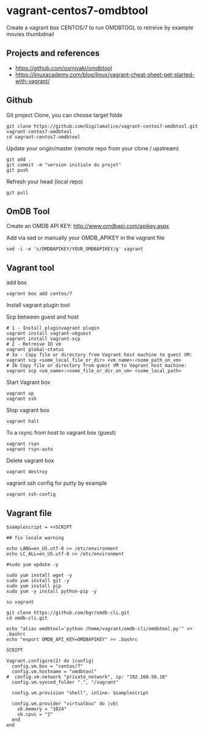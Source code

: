 # vagrant-centos7-omdbtool

Create a vagrant box CENTOS/7 to run OMDBTOOL to retreive by example movies thumbdnail

## Projects and references

* <https://github.com/osmiyaki/omdbtool>
* <https://linuxacademy.com/blog/linux/vagrant-cheat-sheet-get-started-with-vagrant/>

## Github

Git project Clone, you can choose target folde

``` shell
git clone https://github.com/Gigilamalice/vagrant-centos7-omdbtool.git vagrant-centos7-omdbtool
cd vagrant-centos7-omdbtool
```

Update your origin/master (remote repo from your clone / upstream)

```shell
git add .
git commit -m "version initiale du projet"
git push
```

Refresh your head (local repo)

```shell
git pull
```


## OmDB Tool

Create an OMDB API KEY: <http://www.omdbapi.com/apikey.aspx>

Add via sed or manually your OMDB_APIKEY in the vagrant file  

```shell
sed -i -e 's/OMDBAPIKEY/YOUR_OMDBAPIKEY/g' vagrant
```

## Vagrant tool

add box

```shell
vagrant box add centos/7
```

Install vagrant plugin tool

Scp between guest and host

```shell
# 1 - Install pluginvagrant plugin
vagrant install vagrant-vbguest
vagrant install vagrant-scp
# 2 - Retreive ID vm
vagrant global-status
# 3a - Copy file or directory from Vagrant host machine to guest VM:
vagrant scp <some_local_file_or_dir> <vm_name>:<some_path_on_vm>
# 3b Copy file or directory from guest VM to Vagrant host machine:
vagrant scp <vm_name>:<some_file_or_dir_on_vm> <some_local_path>
```

Start Vagrant box

```shell
vagrant up
vagrant ssh
```

Stop vagrant box

```shell
vagrant halt
```

To a rsync from host to vagrant box (guest)

```shell
vagrant rsyn
vagrant rsyn-auto
```

Delete vagrant box

```shell
vagrant destroy
```

vagrant ssh config for putty by example

```shell
vagrant ssh-config
```

## Vagrant file

```shell
$samplescript = <<SCRIPT

## fix locale warning

echo LANG=en_US.utf-8 >> /etc/environment
echo LC_ALL=en_US.utf-8 >> /etc/environment

#sudo yum update -y

sudo yum install wget -y
sudo yum install git -y
sudo yum install pip
sudo yum -y install python-pip -y

su vagrant

git clone https://github.com/bgr/omdb-cli.git
cd omdb-cli.git

echo "alias omdbtool='python /home/vagrant/omdb-cli/omdbtool.py'" >> .bashrc
echo "export OMDB_API_KEY=OMDBAPIKEY" >> .bashrc

SCRIPT

Vagrant.configure(2) do |config|
  config.vm.box = "centos/7"
  config.vm.hostname = "omdbtool"
#  config.vm.network "private_network", ip: "192.168.50.10"
  config.vm.synced_folder ".", "/vagrant"

  config.vm.provision "shell", inline: $samplescript

  config.vm.provider "virtualbox" do |vb|
    vb.memory = "1024"
    vb.cpus = "2"
  end
end
```